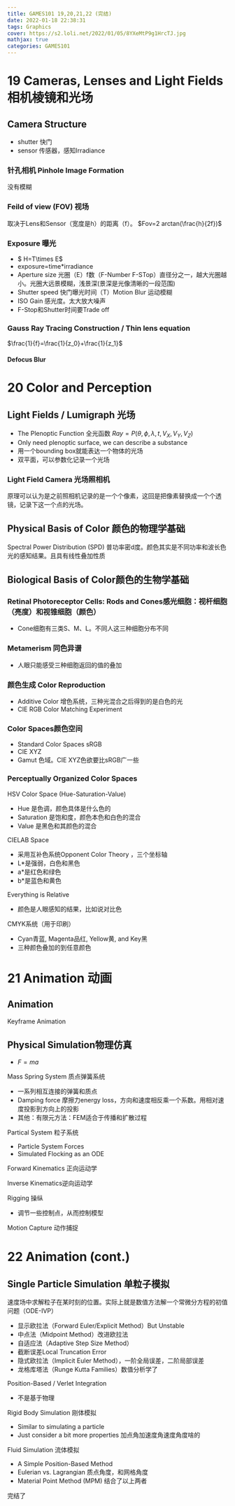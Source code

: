 ```yaml
---
title: GAMES101 19,20,21,22 (完结)
date: 2022-01-18 22:38:31
tags: Graphics 
cover: https://s2.loli.net/2022/01/05/8YXeMtP9g1HrcTJ.jpg
mathjax: true
categories: GAMES101
---
```

# 19 Cameras, Lenses and Light Fields 相机棱镜和光场
## Camera Structure
- shutter 快门
- sensor 传感器，感知Irradiance

### 针孔相机 Pinhole Image Formation
没有模糊

### Feild of view (FOV) 视场
取决于Lens和Sensor（宽度是h）的距离（f）。 $Fov=2 arctan(\frac{h}{2f})$

### Exposure 曝光
- $ H=T\times E$
- exposure=time*irradiance
- Aperture size 光圈（E）f数（F-Number F-STop）直径分之一，越大光圈越小。光圈大远景模糊，浅景深(景深是光像清晰的一段范围)
- Shutter speed 快门曝光时间（T）Motion Blur 运动模糊
- ISO Gain 感光度。太大放大噪声
- F-Stop和Shutter时间要Trade off

### Gauss Ray Tracing Construction / Thin lens equation
$\frac{1}{f}=\frac{1}{z_0}+\frac{1}{z_1}$
#### Defocus Blur


# 20 Color and Perception
## Light Fields / Lumigraph 光场
- The Plenoptic Function 全光函数 $Ray=P(\theta,\phi,\lambda,t,V_X,V_Y,V_Z)$
- Only need plenoptic surface, we can describe a substance
- 用一个bounding box就能表达一个物体的光场
- 双平面，可以参数化记录一个光场

### Light Field Camera 光场照相机
原理可以认为是之前照相机记录的是一个个像素，这回是把像素替换成一个个透镜，记录下这一个点的光场。

## Physical Basis of Color 颜色的物理学基础
Spectral Power Distribution (SPD) 普功率密d度。颜色其实是不同功率和波长色光的感知结果。且具有线性叠加性质

## Biological Basis of Color颜色的生物学基础
### Retinal Photoreceptor Cells: Rods and Cones感光细胞：视杆细胞（亮度）和视锥细胞（颜色）
- Cone细胞有三类S、M、L。不同人这三种细胞分布不同

### Metamerism 同色异谱
- 人眼只能感受三种细胞返回的值的叠加

### 颜色生成 Color Reproduction
- Additive Color 增色系统，三种光混合之后得到的是白色的光
- CIE RGB Color Matching Experiment

### Color Spaces颜色空间
- Standard Color Spaces sRGB
- CIE XYZ
- Gamut 色域。CIE XYZ色欲要比sRGB广一些

### Perceptually Organized Color Spaces
HSV Color Space (Hue-Saturation-Value)
- Hue 是色调，颜色具体是什么色的
- Saturation 是饱和度，颜色本色和白色的混合
- Value 是黑色和其颜色的混合

CIELAB Space
- 采用互补色系统Opponent Color Theory ，三个坐标轴
- L*是强弱，白色和黑色
- a*是红色和绿色
- b*是蓝色和黄色
 
Everything is Relative
- 颜色是人眼感知的结果，比如说对比色

CMYK系统（用于印刷）
- Cyan青蓝, Magenta品红, Yellow黄, and Key黑
- 三种颜色叠加的到任意颜色

# 21 Animation 动画
## Animation
Keyframe Animation

## Physical Simulation物理仿真
- $F=ma$

Mass Spring System  质点弹簧系统
- 一系列相互连接的弹簧和质点
- Damping force 摩擦力energy loss，方向和速度相反乘一个系数。用相对速度投影到方向上的投影
- 其他：有限元方法：FEM适合于传播和扩散过程

Partical System 粒子系统
- Particle System Forces
- Simulated Flocking as an ODE

Forward Kinematics 正向运动学

Inverse Kinematics逆向运动学

Rigging 操纵
- 调节一些控制点，从而控制模型

Motion Capture 动作捕捉

# 22 Animation (cont.)
## Single Particle Simulation 单粒子模拟
速度场中求解粒子在某时刻的位置。实际上就是数值方法解一个常微分方程的初值问题（ODE-IVP）
- 显示欧拉法（Forward Euler/Explicit Method）But Unstable
- 中点法（Midpoint Method）改进欧拉法
- 自适应法（Adaptive Step Size Method）
- 截断误差Local Truncation Error
- 隐式欧拉法（Implicit Euler Method），一阶全局误差，二阶局部误差
- 龙格库塔法（Runge Kutta Families）数值分析学了

Position-Based / Verlet Integration
- 不是基于物理

Rigid Body Simulation 刚体模拟
- Similar to simulating a particle
- Just consider a bit more properties 加点角加速度角速度角度啥的

Fluid Simulation 流体模拟
- A Simple Position-Based Method
- Eulerian vs. Lagrangian 质点角度，和网格角度
- Material Point Method (MPM) 结合了以上两者

完结了